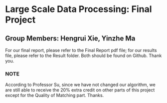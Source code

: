 # Large Scale Data Processing: Final Project
## Group Members: Hengrui Xie, Yinzhe Ma
For our final report, please refer to the Final Report pdf file; for our results file, please refer to the Result folder. Both should be found on Github. Thank you.

### NOTE 
According to Professor Su, since we have not changed our algorithm, we are still able to receive the 20% extra credit on other parts of this project except for the Quality of Matching part. Thanks.
